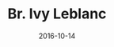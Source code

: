 ---
title: Br. Ivy Leblanc 
date : 2016-10-14
contentful:
  contentype: interview
  entry_id : 4Pl0ugaMYMeUOcYyK2OUEc 
exists : br-ivy-leblanc-one 
template : interviewentry.html 
--- 